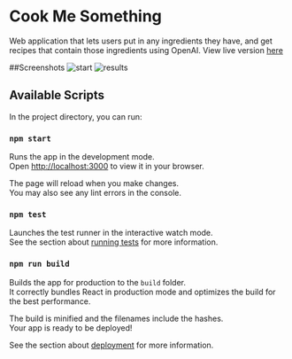 # Cook Me Something
Web application that lets users put in any ingredients they have, and get recipes that contain those ingredients using OpenAI.
View live version [here](https://cook-me-something.web.app/)

##Screenshots
<img src="https://firebasestorage.googleapis.com/v0/b/what-has-ian-done.appspot.com/o/kouhai%2Fscreencapture-cook-me-something-web-app-2023-12-08-05_56_58.png?alt=media&token=60127f23-dbf7-440a-863b-232b784f252c" alt="start" />
<img src="https://firebasestorage.googleapis.com/v0/b/what-has-ian-done.appspot.com/o/kouhai%2Fscreencapture-cook-me-something-web-app-results-2023-12-08-05_56_25.png?alt=media&token=5934bee9-3b91-4d13-bd0e-8b36d493f43a" alt="results"/>

## Available Scripts
In the project directory, you can run:

### `npm start`

Runs the app in the development mode.\
Open [http://localhost:3000](http://localhost:3000) to view it in your browser.

The page will reload when you make changes.\
You may also see any lint errors in the console.

### `npm test`

Launches the test runner in the interactive watch mode.\
See the section about [running tests](https://facebook.github.io/create-react-app/docs/running-tests) for more information.

### `npm run build`

Builds the app for production to the `build` folder.\
It correctly bundles React in production mode and optimizes the build for the best performance.

The build is minified and the filenames include the hashes.\
Your app is ready to be deployed!

See the section about [deployment](https://facebook.github.io/create-react-app/docs/deployment) for more information.
